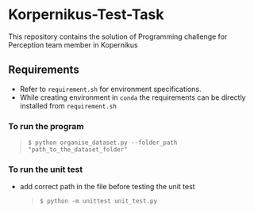 # Korpernikus-Test-Task
 This repository contains the solution of Programming challenge for Perception team member in Kopernikus
## Requirements

- Refer to `requirement.sh` for environment specifications.
- While creating environment in `conda` the requirements can be directly installed from `requirement.sh`

###  To run the program
   > ```shell 
   > $ python organise_dataset.py --folder_path "path_to_the_dataset_folder"
###  To run the unit test
- add correct path in the file before testing the unit test
   > ```shell 
   > $ python -m unittest unit_test.py
